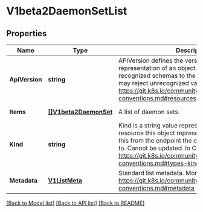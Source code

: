 # V1beta2DaemonSetList

## Properties
Name | Type | Description | Notes
------------ | ------------- | ------------- | -------------
**ApiVersion** | **string** | APIVersion defines the versioned schema of this representation of an object. Servers should convert recognized schemas to the latest internal value, and may reject unrecognized values. More info: https://git.k8s.io/community/contributors/devel/api-conventions.md#resources | [optional] [default to null]
**Items** | [**[]V1beta2DaemonSet**](v1beta2.DaemonSet.md) | A list of daemon sets. | [default to null]
**Kind** | **string** | Kind is a string value representing the REST resource this object represents. Servers may infer this from the endpoint the client submits requests to. Cannot be updated. In CamelCase. More info: https://git.k8s.io/community/contributors/devel/api-conventions.md#types-kinds | [optional] [default to null]
**Metadata** | [**V1ListMeta**](v1.ListMeta.md) | Standard list metadata. More info: https://git.k8s.io/community/contributors/devel/api-conventions.md#metadata | [optional] [default to null]

[[Back to Model list]](../README.md#documentation-for-models) [[Back to API list]](../README.md#documentation-for-api-endpoints) [[Back to README]](../README.md)


